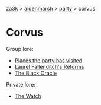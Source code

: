 [za3k](/) > [aldenmarsh](/aldenmarsh) > [party](/aldenmarsh/players1.md) > corvus

# Corvus

Group lore:

- [Places the party has visited](visited.md)
- [Laurel Fallenditch's Reforms](laurel_fallenditch.md)
- [The Black Oracle](black_oracle.md)

Private lore:

- [The Watch](watch.md)
